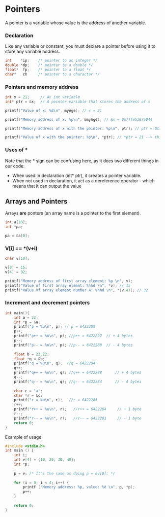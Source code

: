 # Pointers

A pointer is a variable whose value is the address of another variable. 

### Declaration
Like any variable or constant, you must declare a pointer before using it to store any variable address. 
```c
int    *ip;    /* pointer to an integer */
double *dp;    /* pointer to a double */
float*  fp;    /* pointer to a float */
char*   ch     /* pointer to a character */
```

### Pointers and memory address

```c
int x = 21;     // An int variable
int* ptr = &x;  // A pointer variable that stores the address of x

printf("Value of x: %d\n", myAge); // x = 21

printf("Memory address of x: %p\n", &myAge); // &x = 0x7ffe5367e044

printf("Memory address of x with the pointer: %p\n", ptr); // ptr = 0x7ffe5367e044

printf("Value of x with the pointer: %p\n", *ptr); // *ptr = 21 --> this is called dereference
```

### Uses of *

Note that the * sign can be confusing here, as it does two different things in our code:
* When used in declaration (int* ptr), it creates a pointer variable.
* When not used in declaration, it act as a dereference operator - which means that it can output the value 

## Arrays and Pointers

Arrays **are** ponters (an array name is a pointer to the first element).

```c
int a[10];
int *pa;

pa = &a[0];
```

### V[i] == *(v+i)

```c
char v[10];

v[0] = 15;
v[4] = 32;

printf("Memory address of first array element: %p \n", v); 
printf("Value of first array elemnt: %hhd \n", *v); // 15
printf("Value of array element number 4: %hhd \n", *(v+4)); // 32
```

### Increment and decrement pointers

```c
int main(){
    int a = 22;
    int *p = &a;
    printf("p = %u\n", p); // p = 6422288
    p++;
    printf("p++ = %u\n", p); //p++ = 6422292  // + 4 bytes
    p--;
    printf("p-- = %u\n", p); //p-- = 6422288  // - 4 bytes
 
    float b = 22.22;
    float *q = &b;
    printf("q = %u\n", q);  //q = 6422284
    q++;
    printf("q++ = %u\n", q); //q++ = 6422288      // + 4 bytes
    q--;
    printf("q-- = %u\n", q); //q-- = 6422284      // - 4 bytes
 
    char c = 'a';
    char *r = &c;
    printf("r = %u\n", r);   //r = 6422283
    r++;
    printf("r++ = %u\n", r);   //r++ = 6422284     // + 1 byte
    r--;
    printf("r-- = %u\n", r);   //r-- = 6422283     // - 1 byte
    return 0;
}
```
Example of usage:

```c
#include <stdio.h>
int main () {
	int i;
    int v[4] = {10, 20, 30, 40}; 
	int *p;
    
	p = v; /* It's the same as doing p = &v[0]; */
    
	for (i = 0; i < 4; i++) {
		printf ("Memory address: %p, value: %d \n", p, *p);
		p++;
	}
    
	return 0;
}
```

```c
```